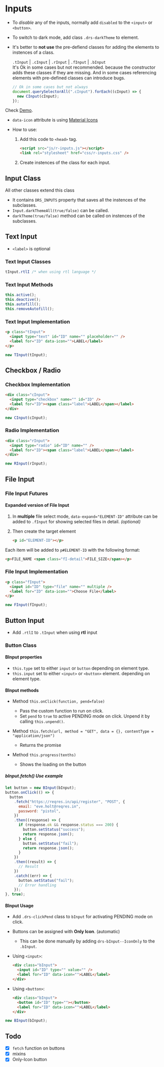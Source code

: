 # Inputs

- To _disable_ any of the inputs, normally add `disabled` to the `<input>` or `<button>`.
- To switch to dark mode, add class `.drs-darkTheme` to element.
- It's better to **not use** the pre-defiend classes for adding the elements to instences of a class.

  `.tInput` | `.cInput` | `.rInput` | `.fInput` | `.bInput`  
  It's Ok in some cases but not recommended. because the constructor adds these classes if they are missing. And in some cases referencing elements with pre-defined classes can introduce bugs.

  ```javascript
  // Ok in some cases but not always
  document.querySelectorAll(".cInput").forEach((cInput) => {
    new CInput(cInput);
  });
  ```

Check [Demo](https://drastraa.github.io/Inputs/).

- `data-icon` attribute is using [Material Icons](https://fonts.google.com/icons "Material icons reference")
- How to use:

  1. Add this code to `<head>` tag.

     ```html
     <script src="js/r-inputs.js"></script>
     <link rel="stylesheet" href="css/r-inputs.css" />
     ```

  2. Create instences of the class for each input.

## Input Class

All other classes extend this class

- It contains `DRS_INPUTS` property that saves all the instences of the subclasses.
- `Input.darkThemeAll(true/false)` can be called.
- `darkTheme(true/false)` method can be called on instences of the subclasses.

## Text Input

- `<label>` is optional

### Text Input Classes

```css
tInput.rtlI /* when using rtl language */
```

### Text Input Methods

```javascript
this.active();
this.deactive();
this.autofill();
this.removeAutofill();
```

### Text Input Implementation

```html
<p class="tInput">
  <input type="text" id="ID" name="" placeholder="" />
  <label for="ID" data-icon="">LABEL</label>
</p>
```

```javascript
new TInput(tInput);
```

## Checkbox / Radio

### Checkbox Implementation

```html
<div class="cInput">
  <input type="checkbox" name="" id="ID" />
  <label for="ID"><span class="label">LABEL</span></label>
</div>
```

```javascript
new CInput(cInput);
```

### Radio Implementation

```html
<div class="rInput">
  <input type="radio" id="ID" name="" />
  <label for="ID"><span class="label">LABEL</span></label>
</div>
```

```javascript
new RInput(rInput);
```

## File Input

### File Input Futures

#### Expanded version of File Input

1. In **multiple** file select mode, `data-expand="ELEMENT-ID"` attribute can be added to `.fInput` for showing selected files in detail. _(optional)_

2. Then create the target element

   ```html
   <p id="ELEMENT-ID"></p>
   ```

Each item will be added to `p#ELEMENT-ID` with the following format:

```html
<p>FILE_NAME <span class="fI-detail">FILE_SIZE</span></p>
```

### File Input Implementation

```html
<p class="fInput">
  <input id="ID" type="file" name="" multiple />
  <label for="ID" data-icon="">Choose File</label>
</p>
```

```javascript
new FInput(fInput);
```

## Button Input

- Add `.rtlI` to `.tInput` when using **rtl** input

### Button Class

#### BInput properties

- `this.type` set to either `input` or `button` depending on element type.
- `this.input` set to either `<input>` or `<button>` element. depending on element type.

#### BInput methods

- Method `this.onClick(function, pend=false)`

  - Pass the custom function to run on click.
  - Set `pend` to `true` to active PENDING mode on click. Unpend it by calling `this.unpend()`.

- Method `this.fetch(url, method = "GET", data = {}, contentType = "application/json")`

  - Returns the promise

- Method `this.progress(tenths)`
  - Shows the loading on the button

##### bInput.fetch() Use example

```javascript
let button = new BInput(bInput);
button.onClick(() => {
  button
    .fetch("https://reqres.in/api/register", "POST", {
      email: "eve.holt@reqres.in",
      password: "pistol",
    })
    .then((response) => {
      if (response.ok && response.status === 200) {
        button.setStatus("success");
        return response.json();
      } else {
        button.setStatus("fail");
        return response.json();
      }
    })
    .then((result) => {
      // Result
    })
    .catch((err) => {
      button.setStatus("fail");
      // Error handling
    });
}, true);
```

#### BInput Usage

- Add `.drs-clickPend` class to `bInput` for activating PENDING mode on click.

- Buttons can be assigned with **Only Icon**. (automatic)

  - This can be done manually by adding `drs-bInput--IconOnly` to the `.bInput`.

- Using `<input>`:

  ```html
  <div class="bInput">
    <input id="ID" type="" value="" />
    <label for="ID" data-icon="">LABEL</label>
  </div>
  ```

- Using `<button>`:

  ```html
  <div class="bInput">
    <button id="ID" type=""></button>
    <label for="ID" data-icon="">LABEL</label>
  </div>
  ```

```javascript
new BInput(bInput);
```

## Todo

- [x] `fetch` function on buttons
- [x] mixins
- [x] Only-Icon button
